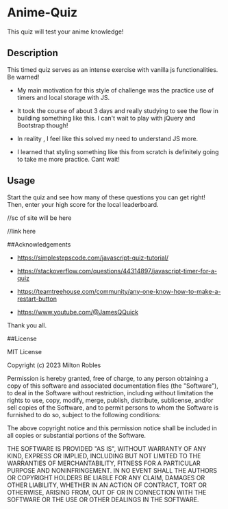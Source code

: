 # Anime-Quiz
This quiz will test your anime knowledge!

## Description
This timed quiz serves as an intense exercise with vanilla js functionalities. Be warned!


- My main motivation for this style of challenge was the practice use of timers and local storage with JS.

- It took the course of about 3 days and really studying to see the flow in building something like this. I can't wait to play with jQuery and Bootstrap though!

- In reality , I feel like this solved my need to understand JS more.

- I learned that styling something like this from scratch is definitely going to take me more practice. Cant wait!



## Usage
Start the quiz and see how many of these questions you can get right! Then, enter your high score for the local leaderboard.

//sc of site will be here

//link here


##Acknowledgements

- https://simplestepscode.com/javascript-quiz-tutorial/

- https://stackoverflow.com/questions/44314897/javascript-timer-for-a-quiz
- https://teamtreehouse.com/community/any-one-know-how-to-make-a-restart-button
- https://www.youtube.com/@JamesQQuick

Thank you all.

##License

MIT License

Copyright (c) 2023 Milton Robles

Permission is hereby granted, free of charge, to any person obtaining a copy
of this software and associated documentation files (the "Software"), to deal
in the Software without restriction, including without limitation the rights
to use, copy, modify, merge, publish, distribute, sublicense, and/or sell
copies of the Software, and to permit persons to whom the Software is
furnished to do so, subject to the following conditions:

The above copyright notice and this permission notice shall be included in all
copies or substantial portions of the Software.

THE SOFTWARE IS PROVIDED "AS IS", WITHOUT WARRANTY OF ANY KIND, EXPRESS OR
IMPLIED, INCLUDING BUT NOT LIMITED TO THE WARRANTIES OF MERCHANTABILITY,
FITNESS FOR A PARTICULAR PURPOSE AND NONINFRINGEMENT. IN NO EVENT SHALL THE
AUTHORS OR COPYRIGHT HOLDERS BE LIABLE FOR ANY CLAIM, DAMAGES OR OTHER
LIABILITY, WHETHER IN AN ACTION OF CONTRACT, TORT OR OTHERWISE, ARISING FROM,
OUT OF OR IN CONNECTION WITH THE SOFTWARE OR THE USE OR OTHER DEALINGS IN THE
SOFTWARE.
